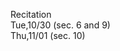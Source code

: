 
<div class="recitation">
<div class="column_date">
<p markdown="block">
Recitation  <br>
Tue,10/30 (sec. 6 and 9)<br>
Thu,11/01 (sec. 10)
</p>
</div>

<div class="column_recitation">
<p markdown="block">



</p>
</div>

</div>

